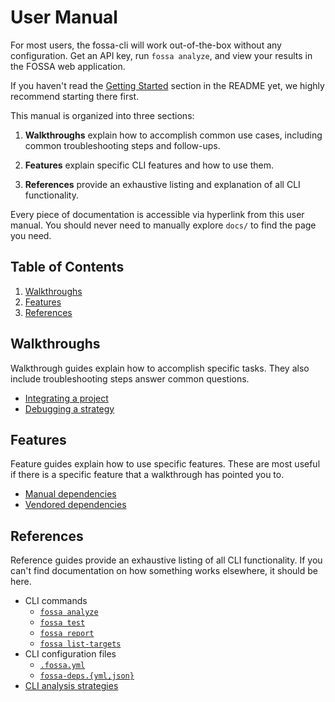 # User Manual

For most users, the fossa-cli will work out-of-the-box without any configuration. Get an API key, run `fossa analyze`, and view your results in the FOSSA web application.

If you haven't read the [Getting Started](../README.md#getting-started) section in the README yet, we highly recommend starting there first.

This manual is organized into three sections:

<!-- 1. **Concepts** explain the intent and mechanics behind FOSSA concepts (e.g. how FOSSA thinks about "projects" or "dependencies"), including important nuances and subtleties. -->

1. **Walkthroughs** explain how to accomplish common use cases, including common troubleshooting steps and follow-ups.

2. **Features** explain specific CLI features and how to use them.

3. **References** provide an exhaustive listing and explanation of all CLI functionality.

Every piece of documentation is accessible via hyperlink from this user manual. You should never need to manually explore `docs/` to find the page you need.

## Table of Contents

<!-- 1. [Concepts](#concepts) -->
1. [Walkthroughs](#walkthroughs)
1. [Features](#features)
1. [References](#references)

<!-- ## Concepts

Concept guides explain the nuances behind how basic FOSSA primitives work. If you're looking to accomplish a specific goal, you should probably start with [Walkthroughs](#walkthroughs), but if you come across confusing behavior, understanding Concepts can help you debug what's going on.

- [The FOSSA ontology: Projects, Revisions, Analyses, and Targets](./concepts/ontology.md)
- [What is a Dependency?](./concepts/dependencies.md)
- [Locators, Project Identity, and Dependency Identity](./concepts/locators-and-identity.md)
- [Lifecycle of an Analysis](./concepts/analysis-and-analyzers.md)
-->

## Walkthroughs

Walkthrough guides explain how to accomplish specific tasks. They also include troubleshooting steps answer common questions.

- [Integrating a project](./walkthroughs/integrating.md)
- [Debugging a strategy](./walkthroughs/debugging-your-integration.md)

## Features

Feature guides explain how to use specific features. These are most useful if there is a specific feature that a walkthrough has pointed you to.

- [Manual dependencies](./features/manual-dependencies.md)
- [Vendored dependencies](./features/vendored-dependencies.md)

## References

Reference guides provide an exhaustive listing of all CLI functionality. If you can't find documentation on how something works elsewhere, it should be here.

- CLI commands
  - [`fossa analyze`](./references/subcommands/analyze.md)
  - [`fossa test`](./references/subcommands/test.md)
  - [`fossa report`](./references/subcommands/report.md)
  - [`fossa list-targets`](./references/subcommands/list-targets.md)
  <!-- TODO Write this README file
  - [Common flags and options](./references/subcommands/README.md) -->
- CLI configuration files
  - [`.fossa.yml`](./references/files/fossa-yml.md)
  - [`fossa-deps.{yml,json}`](./references/files/fossa-deps.md)
- [CLI analysis strategies](./references/strategies/README.md)
